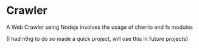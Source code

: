 # Crawler
A Web Crawler using Nodejs
involves the usage of cherrio and fs modules

(I had nthg to do so made a quick project, will use this in future projects)
